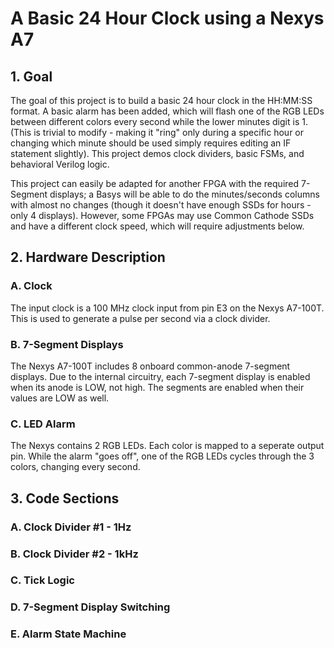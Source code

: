 # A Basic 24 Hour Clock using a Nexys A7
## 1. Goal
The goal of this project is to build a basic 24 hour clock in the HH:MM:SS format. A basic alarm has been added, which will flash one of the RGB LEDs between different colors every second while the lower minutes digit is 1. (This is trivial to modify - making it "ring" only during a specific hour or changing which minute should be used simply requires editing an IF statement slightly). This project demos clock dividers, basic FSMs, and behavioral Verilog logic.

This project can easily be adapted for another FPGA with the required 7-Segment displays; a Basys will be able to do the minutes/seconds columns with almost no changes (though it doesn't have enough SSDs for hours - only 4 displays). However, some FPGAs may use Common Cathode SSDs and have a different clock speed, which will require adjustments below.

## 2. Hardware Description
### A. Clock
The input clock is a 100 MHz clock input from pin E3 on the Nexys A7-100T. This is used to generate a pulse per second via a clock divider.
### B. 7-Segment Displays
The Nexys A7-100T includes 8 onboard common-anode 7-segment displays. Due to the internal circuitry, each 7-segment display is enabled when its anode is LOW, not high. The segments are enabled when their values are LOW as well.
### C. LED Alarm
The Nexys contains 2 RGB LEDs. Each color is mapped to a seperate output pin. While the alarm "goes off", one of the RGB LEDs cycles through the 3 colors, changing every second.

## 3. Code Sections

### A. Clock Divider #1 - 1Hz
### B. Clock Divider #2 - 1kHz
### C. Tick Logic
### D. 7-Segment Display Switching
### E. Alarm State Machine


